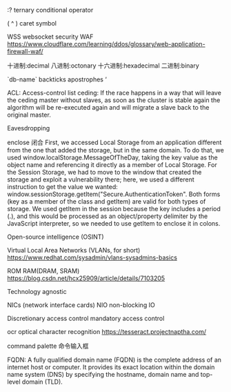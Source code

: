 :? ternary conditional operator

( ^ ) caret symbol

WSS websocket security
WAF
https://www.cloudflare.com/learning/ddos/glossary/web-application-firewall-waf/

十进制:decimal
八进制:octonary
十六进制:hexadecimal
二进制:binary

\`db-name\` backticks 
apostrophes ‘

ACL: Access-control list
ceding:
If the race happens in a way that will leave the ceding master without slaves, as soon as the cluster is stable again the algorithm will be re-executed again and will migrate a slave back to the original master.

Eavesdropping

enclose 闭合
First, we accessed Local Storage from an application different from the one that added the storage, but in the same domain. To do that, we used window.localStorage.MessageOfTheDay, taking the key value as the object name and referencing it directly as a member of Local Storage. For the Session Storage, we had to move to the window that created the storage and exploit a vulnerability there; here, we used a different instruction to get the value we wanted: window.sessionStorage.getItem("Secure.AuthenticationToken". Both forms (key as a member of the class and getItem) are valid for both types of storage. We used getItem in the session because the key includes a period (.), and this would be processed as an object/property delimiter by the JavaScript interpreter, so we needed to use getItem to enclose it in colons.


Open-source intelligence (OSINT)

Virtual Local Area Networks (VLANs, for short)
https://www.redhat.com/sysadmin/vlans-sysadmins-basics

ROM RAM(DRAM, SRAM)
https://blog.csdn.net/hcx25909/article/details/7103205

Technology agnostic

NICs (network interface cards)
NIO non-blocking IO


Discretionary access control
mandatory access control

ocr optical character recognition
https://tesseract.projectnaptha.com/
 
command palette 命令输入框

FQDN: A fully qualified domain name (FQDN) is the complete address of an internet host or computer. It provides its exact location within the domain name system (DNS) by specifying the hostname, domain name and top-level domain (TLD).